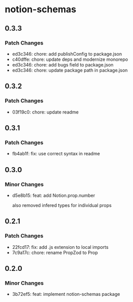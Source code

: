 # notion-schemas

## 0.3.3

### Patch Changes

- ed3c346: chore: add publishConfig to package.json
- c40dffe: chore: update deps and modernize monorepo
- ed3c346: chore: add bugs field to package.json
- ed3c346: chore: update package path in package.json

## 0.3.2

### Patch Changes

- 03f19c0: chore: update readme

## 0.3.1

### Patch Changes

- fb4ab1f: fix: use correct syntax in readme

## 0.3.0

### Minor Changes

- d5e8b15: feat: add Notion.prop.number

  also removed infered types for individual props

## 0.2.1

### Patch Changes

- 22fcd17: fix: add .js extension to local imports
- 7c9a17c: chore: rename PropZod to Prop

## 0.2.0

### Minor Changes

- 3b72ef5: feat: implement notion-schemas package
